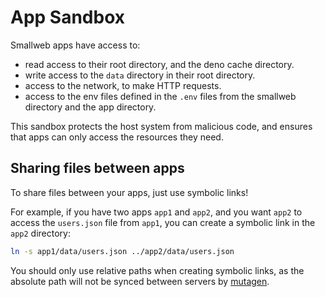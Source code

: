 # App Sandbox

Smallweb apps have access to:

- read access to their root directory, and the deno cache directory.
- write access to the `data` directory in their root directory.
- access to the network, to make HTTP requests.
- access to the env files defined in the `.env` files from the smallweb directory and the app directory.

This sandbox protects the host system from malicious code, and ensures that apps can only access the resources they need.

## Sharing files between apps

To share files between your apps, just use symbolic links!

For example, if you have two apps `app1` and `app2`, and you want `app2` to access the `users.json` file from `app1`, you can create a symbolic link in the `app2` directory:

```sh
ln -s app1/data/users.json ../app2/data/users.json
```

You should only use relative paths when creating symbolic links, as the absolute path will not be synced between servers by [mutagen](https://mutagen.io/).
